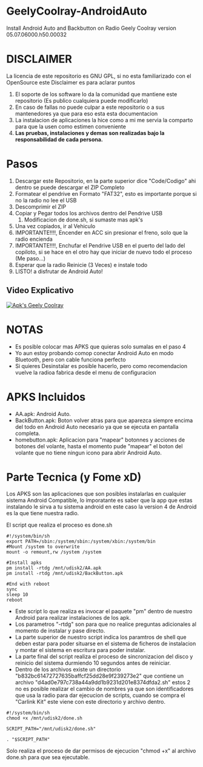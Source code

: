 # GeelyCoolray-AndroidAuto
Install Android Auto and Backbutton on Radio Geely Coolray version 05.07.06000.h50.00032

# DISCLAIMER
La licencia de este repositorio es GNU GPL, si no esta familiarizado con el OpenSource este Disclaimer es para aclarar puntos
1. El soporte de los software lo da la comunidad que mantiene este repositorio (Es publico cualquiera puede modificarlo)
2. En caso de fallas no puede culpar a este repositorio o a sus mantenedores ya que para eso esta esta documentacion
3. La instalacion de aplicaciones la hice como a mi me servia la comparto para que la usen como estimen conveniente
4. **Las pruebas, instalaciones y demas son realizadas bajo la responsabilidad de cada persona.**

# Pasos
1. Descargar este Repositorio, en la parte superior dice "Code/Codigo" ahi dentro se puede descargar el ZIP Completo
2. Formatear el pendrive en Formato "FAT32", esto es importante porque si no la radio no lee el USB
3. Descomprimir el ZIP
4. Copiar y Pegar todos los archivos dentro del Pendrive USB
   1. Modificacion de done.sh, si sumaste mas apk's
5. Una vez copiados, ir al Vehiculo
6. IMPORTANTE!!!!, Encender en ACC sin presionar el freno, solo que la radio encienda
7. IMPORTANTE!!!!, Enchufar el Pendrive USB en el puerto del lado del copiloto, si se hace en el otro hay que iniciar de nuevo todo el proceso (Me paso...)
8. Esperar que la radio Reinicie (3 Veces) e instale todo
9.  LISTO! a disfrutar de Android Auto!

## Video Explicativo
[![Apk's Geely Coolray](https://i9.ytimg.com/vi/v69KjKH5K_Q/mq1.jpg?sqp=CLiOwqQG-oaymwEmCMACELQB8quKqQMa8AEB-AHUBoAC4AOKAgwIABABGEMgRihlMA8%3D&rs=AOn4CLDGjhCVwRV7zYGM3OlYNFyLj1m8UA&retry=4)](https://youtu.be/v69KjKH5K_Q "Apk's Geely Coolray")

# NOTAS
- Es posible colocar mas APKS que quieras solo sumalas en el paso 4
- Yo aun estoy probando comop conectar Android Auto en modo Bluetooth, pero con cable funciona perfecto
- Si quieres Desinstalar es posible hacerlo, pero como recomendacion vuelve la radioa fabrica desde el menu de configuracion

# APKS Incluidos
- AA.apk: Android Auto.
- BackButton.apk: Boton volver atras para que aparezca siempre encima del todo en Android Auto necesario ya que se ejecuta en pantalla completa.
- homebutton.apk: Aplicacion para "mapear" botonnes y acciones de botones del volante, hasta el momento pude "mapear" el boton del volante que no tiene ningun icono para abrir Android Auto.


# Parte Tecnica (y Fome xD)
Los APKS son las aplicaciones que son posibles instalarlas en cualquier sistema Android Compatible, lo imporatante es saber que la app que estas instalando le sirva a tu sistema android en este caso la version 4 de Android es la que tiene nuestra radio.

El script que realiza el proceso es done.sh
```shell
#!/system/bin/sh
export PATH=/sbin:/system/sbin:/system/xbin:/system/bin
#Mount /system to overwrite
mount -o remount,rw /system /system

#Install apks
pm install -rtdg /mnt/udisk2/AA.apk
pm install -rtdg /mnt/udisk2/BackButton.apk

#End with reboot
sync
sleep 10
reboot
```
- Este script lo que realiza es invocar el paquete "pm" dentro de nuestro Android para realizar instalaciones de los apk.
- Los parametros "-rtdg" son para que no realice preguntas adicionales al momento de instalar y pase directo.
- La parte superior de nuestro script indica los paramtros de shell que deben estar para poder situarse en el sistema de ficheros de instalacion y montar el sistema en escritura para poder instalar.
- La parte final del script realiza el proceso de sincronizacion del disco y reinicio del sistema durmiendo 10 segundos antes de reiniciar.
- Dentro de los archivos existe un directorio "b832bc61472727635baffcf25dd28e9f239273e2" que contiene un archivo "d4ad0e797c738a44a9dd1b9231d201e8374dfda2.sh" estos 2 no es posible realizar el cambio de nombres ya que son identificadores que usa la radio para dar ejecucion de scripts, cuando se compra el "Carlink Kit" este viene con este directorio y archivo dentro.
```shell
#!/system/bin/sh
chmod +x /mnt/udisk2/done.sh

SCRIPT_PATH="/mnt/udisk2/done.sh"

. "$SCRIPT_PATH"
```
Solo realiza el proceso de dar permisos de ejecucion "chmod +x" al archivo done.sh para que sea ejecutable.
